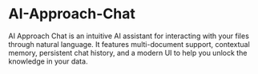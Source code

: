 # AI-Approach-Chat
AI Approach Chat is an intuitive AI assistant for interacting with your files through natural language. It features multi-document support, contextual memory, persistent chat history, and a modern UI to help you unlock the knowledge in your data.
